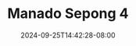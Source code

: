 --- 
title: "Manado Sepong 4"
description: "  bokep Manado Sepong 4 telegram video full  "
date: 2024-09-25T14:42:28-08:00
file_code: "sgze1n0je8il"
draft: false
cover: "1vzcutq3s98u6mgv.jpg"
tags: ["Manado", "Sepong", "bokep-indo", "bokep-viral", "bokep-ig"]
length: 37
fld_id: "1482557"
foldername: "ADEL KAUNANG"
categories: ["ADEL KAUNANG"]
views: 0
---